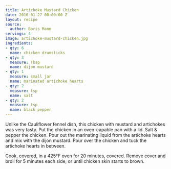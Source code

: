 ```yaml
---
title: Artichoke Mustard Chicken
date: 2016-01-27 00:00:00 Z
layout: recipe
source:
  author: Boris Mann
servings: 4
image: artichoke-mustard-chicken.jpg
ingredients:
- qty: 6
  name: chicken drumsticks
- qty: 3
  measure: Tbsp
  name: dijon mustard
- qty: 1
  measure: small jar
  name: marinated artichoke hearts
- qty: 2
  measure: tsp
  name: salt
- qty: 2
  measure: tsp
  name: black pepper
---
```


Unlike the Cauliflower fennel dish, this chicken with mustard and artichokes was very tasty. Put the chicken in an oven-capable pan with a lid. Salt & pepper the chicken. Pour out the marinating liquid from the artichoke hearts and mix with the dijon mustard. Pour over the chicken and tuck the artichoke hearts in between.

Cook, covered, in a 425°F oven for 20 minutes, covered. Remove cover and broil for 5 minutes each side, or until chicken skin starts to brown.